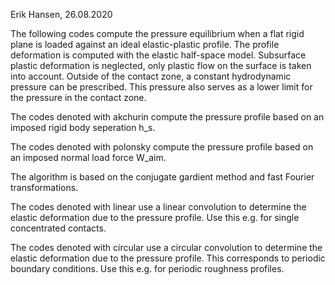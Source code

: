  Erik Hansen, 26.08.2020
 
 
 The following codes compute the pressure equilibrium when a flat rigid plane is loaded against an ideal elastic-plastic profile. The profile deformation is computed with the elastic half-space model. Subsurface plastic deformation is neglected, only plastic flow on the surface is taken into account. Outside of the contact zone, a constant hydrodynamic pressure can be prescribed. This pressure also serves as a lower limit for the pressure in the contact zone.
 
 The codes denoted with akchurin compute the pressure profile based on an imposed rigid body seperation h_s.
 
 The codes denoted with polonsky compute the pressure profile based on an imposed normal load force W_aim.
 
 
 The algorithm is based on the conjugate gardient method and fast Fourier transformations. 
 
 The codes denoted with linear use a linear convolution to determine the elastic deformation due to the pressure profile. Use this e.g. for single concentrated contacts.
 
 The codes denoted with circular use a circular convolution to determine the elastic deformation due to the pressure profile. This corresponds to periodic boundary conditions. Use this e.g. for periodic roughness profiles.
